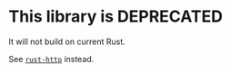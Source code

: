 # This library is DEPRECATED

It will not build on current Rust.

See [`rust-http`](https://github.com/chris-morgan/rust-http) instead.
